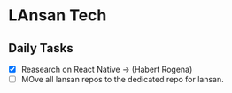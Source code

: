# LAnsan Tech

## Daily Tasks
  - [x] Reasearch on React Native -> (Habert Rogena)
  - [ ] MOve all lansan repos to the dedicated repo for lansan.

